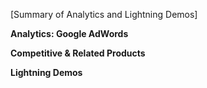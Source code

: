 [Summary of Analytics and Lightning Demos]

**Analytics: Google AdWords**

**Competitive & Related Products**

**Lightning Demos**



